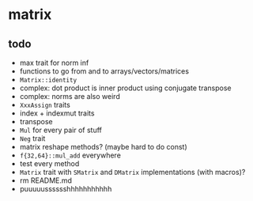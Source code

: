 # matrix

## todo

- max trait for norm inf
- functions to go from and to arrays/vectors/matrices
- `Matrix::identity`
- complex: dot product is inner product using conjugate transpose
- complex: norms are also weird
- `XxxAssign` traits
- index + indexmut traits
- transpose
- `Mul` for every pair of stuff
- `Neg` trait
- matrix reshape methods? (maybe hard to do const)
- `f{32,64}::mul_add` everywhere
- test every method
- `Matrix` trait with `SMatrix` and `DMatrix` implementations (with macros)?
- rm README.md
- puuuuusssssshhhhhhhhhhh
